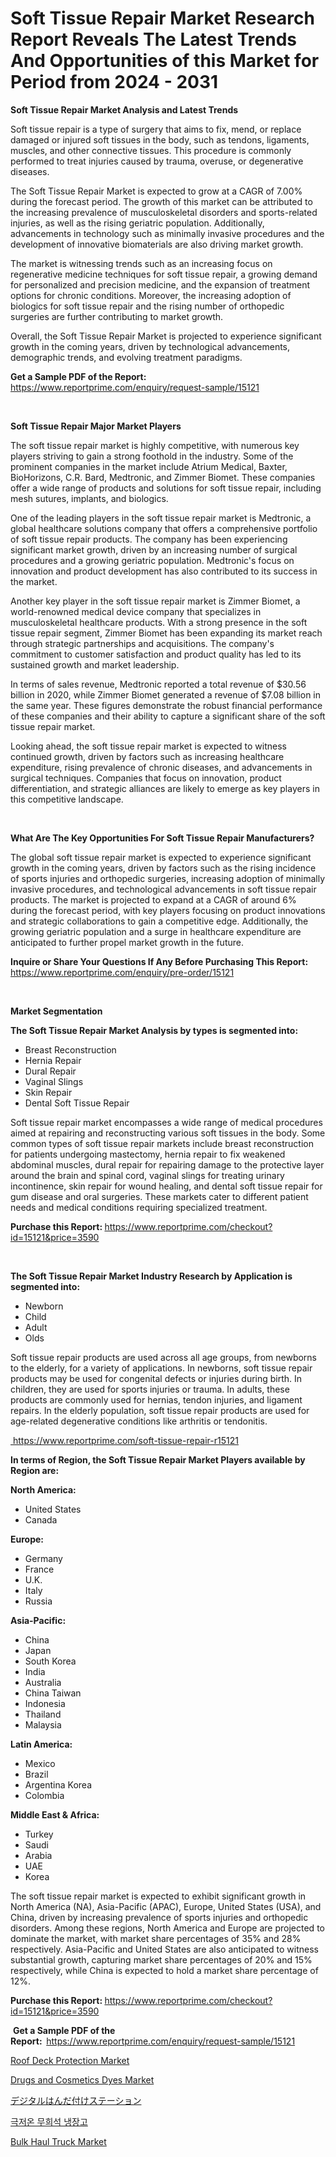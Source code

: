 <p><h1>Soft Tissue Repair Market Research Report Reveals The Latest Trends And Opportunities of this Market for Period from 2024 - 2031</h1></p><p><strong>Soft Tissue Repair Market Analysis and Latest Trends</strong></p>
<p><p>Soft tissue repair is a type of surgery that aims to fix, mend, or replace damaged or injured soft tissues in the body, such as tendons, ligaments, muscles, and other connective tissues. This procedure is commonly performed to treat injuries caused by trauma, overuse, or degenerative diseases.</p><p>The Soft Tissue Repair Market is expected to grow at a CAGR of 7.00% during the forecast period. The growth of this market can be attributed to the increasing prevalence of musculoskeletal disorders and sports-related injuries, as well as the rising geriatric population. Additionally, advancements in technology such as minimally invasive procedures and the development of innovative biomaterials are also driving market growth.</p><p>The market is witnessing trends such as an increasing focus on regenerative medicine techniques for soft tissue repair, a growing demand for personalized and precision medicine, and the expansion of treatment options for chronic conditions. Moreover, the increasing adoption of biologics for soft tissue repair and the rising number of orthopedic surgeries are further contributing to market growth.</p><p>Overall, the Soft Tissue Repair Market is projected to experience significant growth in the coming years, driven by technological advancements, demographic trends, and evolving treatment paradigms.</p></p>
<p><strong>Get a Sample PDF of the Report:&nbsp;</strong> <a href="https://www.reportprime.com/enquiry/request-sample/15121">https://www.reportprime.com/enquiry/request-sample/15121</a></p>
<p>&nbsp;</p>
<p><strong>Soft Tissue Repair Major Market Players</strong></p>
<p><p>The soft tissue repair market is highly competitive, with numerous key players striving to gain a strong foothold in the industry. Some of the prominent companies in the market include Atrium Medical, Baxter, BioHorizons, C.R. Bard, Medtronic, and Zimmer Biomet. These companies offer a wide range of products and solutions for soft tissue repair, including mesh sutures, implants, and biologics.</p><p>One of the leading players in the soft tissue repair market is Medtronic, a global healthcare solutions company that offers a comprehensive portfolio of soft tissue repair products. The company has been experiencing significant market growth, driven by an increasing number of surgical procedures and a growing geriatric population. Medtronic's focus on innovation and product development has also contributed to its success in the market.</p><p>Another key player in the soft tissue repair market is Zimmer Biomet, a world-renowned medical device company that specializes in musculoskeletal healthcare products. With a strong presence in the soft tissue repair segment, Zimmer Biomet has been expanding its market reach through strategic partnerships and acquisitions. The company's commitment to customer satisfaction and product quality has led to its sustained growth and market leadership.</p><p>In terms of sales revenue, Medtronic reported a total revenue of $30.56 billion in 2020, while Zimmer Biomet generated a revenue of $7.08 billion in the same year. These figures demonstrate the robust financial performance of these companies and their ability to capture a significant share of the soft tissue repair market.</p><p>Looking ahead, the soft tissue repair market is expected to witness continued growth, driven by factors such as increasing healthcare expenditure, rising prevalence of chronic diseases, and advancements in surgical techniques. Companies that focus on innovation, product differentiation, and strategic alliances are likely to emerge as key players in this competitive landscape.</p></p>
<p>&nbsp;</p>
<p><strong>What Are The Key Opportunities For Soft Tissue Repair Manufacturers?</strong></p>
<p><p>The global soft tissue repair market is expected to experience significant growth in the coming years, driven by factors such as the rising incidence of sports injuries and orthopedic surgeries, increasing adoption of minimally invasive procedures, and technological advancements in soft tissue repair products. The market is projected to expand at a CAGR of around 6% during the forecast period, with key players focusing on product innovations and strategic collaborations to gain a competitive edge. Additionally, the growing geriatric population and a surge in healthcare expenditure are anticipated to further propel market growth in the future.</p></p>
<p><strong>Inquire or Share Your Questions If Any Before Purchasing This Report:</strong> <a href="https://www.reportprime.com/enquiry/pre-order/15121">https://www.reportprime.com/enquiry/pre-order/15121</a></p>
<p>&nbsp;</p>
<p><strong>Market Segmentation</strong></p>
<p><strong>The Soft Tissue Repair Market Analysis by types is segmented into:</strong></p>
<p><ul><li>Breast Reconstruction</li><li>Hernia Repair</li><li>Dural Repair</li><li>Vaginal Slings</li><li>Skin Repair</li><li>Dental Soft Tissue Repair</li></ul></p>
<p><p>Soft tissue repair market encompasses a wide range of medical procedures aimed at repairing and reconstructing various soft tissues in the body. Some common types of soft tissue repair markets include breast reconstruction for patients undergoing mastectomy, hernia repair to fix weakened abdominal muscles, dural repair for repairing damage to the protective layer around the brain and spinal cord, vaginal slings for treating urinary incontinence, skin repair for wound healing, and dental soft tissue repair for gum disease and oral surgeries. These markets cater to different patient needs and medical conditions requiring specialized treatment.</p></p>
<p><strong>Purchase this Report:&nbsp;</strong><a href="https://www.reportprime.com/checkout?id=15121&price=3590">https://www.reportprime.com/checkout?id=15121&price=3590</a></p>
<p>&nbsp;</p>
<p><strong>The Soft Tissue Repair Market Industry Research by Application is segmented into:</strong></p>
<p><ul><li>Newborn</li><li>Child</li><li>Adult</li><li>Olds</li></ul></p>
<p><p>Soft tissue repair products are used across all age groups, from newborns to the elderly, for a variety of applications. In newborns, soft tissue repair products may be used for congenital defects or injuries during birth. In children, they are used for sports injuries or trauma. In adults, these products are commonly used for hernias, tendon injuries, and ligament repairs. In the elderly population, soft tissue repair products are used for age-related degenerative conditions like arthritis or tendonitis.</p></p>
<p><a href="https://www.reportprime.com/soft-tissue-repair-r15121">&nbsp;https://www.reportprime.com/soft-tissue-repair-r15121</a></p>
<p><strong>In terms of Region, the Soft Tissue Repair Market Players available by Region are:</strong></p>
<p>
    <p> <strong> North America: </strong>
        <ul>
            <li>United States</li>
            <li>Canada</li>
        </ul>
        </p> 
    <p> <strong> Europe: </strong>
        <ul>
            <li>Germany</li>
            <li>France</li>
            <li>U.K.</li>
            <li>Italy</li>
            <li>Russia</li>
        </ul>
        </p> 
    <p> <strong> Asia-Pacific: </strong>
        <ul>
            <li>China</li>
            <li>Japan</li>
            <li>South Korea</li>
            <li>India</li>
            <li>Australia</li>
            <li>China Taiwan</li>
            <li>Indonesia</li>
            <li>Thailand</li>
            <li>Malaysia</li>
        </ul>
        </p> 
    <p> <strong> Latin America: </strong>
        <ul>
            <li>Mexico</li>
            <li>Brazil</li>
            <li>Argentina Korea</li>
            <li>Colombia</li>
        </ul>
        </p> 
    <p> <strong> Middle East & Africa: </strong>
        <ul>
            <li>Turkey</li>
            <li>Saudi</li>
            <li>Arabia</li>
            <li>UAE</li>
            <li>Korea</li>
        </ul>
    </p>
    </p>
<p><p>The soft tissue repair market is expected to exhibit significant growth in North America (NA), Asia-Pacific (APAC), Europe, United States (USA), and China, driven by increasing prevalence of sports injuries and orthopedic disorders. Among these regions, North America and Europe are projected to dominate the market, with market share percentages of 35% and 28% respectively. Asia-Pacific and United States are also anticipated to witness substantial growth, capturing market share percentages of 20% and 15% respectively, while China is expected to hold a market share percentage of 12%.</p></p>
<p><strong>Purchase this Report: </strong><a href="https://www.reportprime.com/checkout?id=15121&price=3590">https://www.reportprime.com/checkout?id=15121&price=3590</a></p>
<p>&nbsp;<strong>Get a Sample PDF of the Report:&nbsp;&nbsp;</strong><a href="https://www.reportprime.com/enquiry/request-sample/15121">https://www.reportprime.com/enquiry/request-sample/15121</a></p>
<p><strong></strong></p>
<p><p><a href="https://github.com/wybrqqeb6/Market-Research-Report-List-1/blob/main/roof-deck-protection-market.md">Roof Deck Protection Market</a></p><p><a href="https://medium.com/@lisastevens48/drugs-and-cosmetics-dyes-market-global-market-share-and-ranking-overall-sales-and-demand-e62ac7b5bb9a">Drugs and Cosmetics Dyes Market</a></p><p><a href="https://medium.com/@awicka/%E6%AC%A1%E3%81%AE%E6%96%87%E7%AB%A0%E3%81%AE%E6%97%A5%E6%9C%AC%E8%AA%9E%E8%A8%B3%E3%81%A7%E3%81%99-124%E3%83%9A%E3%83%BC%E3%82%B8%E3%81%AE%E3%83%AC%E3%83%9D%E3%83%BC%E3%83%88%E3%81%A7-%E3%82%B0%E3%83%AD%E3%83%BC%E3%83%90%E3%83%AB%E3%83%87%E3%82%B8%E3%82%BF%E3%83%AB%E3%81%AF%E3%82%93%E3%81%A0%E4%BB%98%E3%81%91%E3%82%B9%E3%83%86%E3%83%BC%E3%82%B7%E3%83%A7%E3%83%B3%E5%B8%82%E5%A0%B4%E3%81%AE%E5%88%86%E6%9E%90-%E3%83%88%E3%83%AC%E3%83%B3%E3%83%89-%E4%BA%88%E6%B8%AC-%E6%88%90%E9%95%B7%E6%A9%9F%E4%BC%9A-2024%E5%B9%B4-2031%E5%B9%B4-b9da10988e32">デジタルはんだ付けステーション</a></p><p><a href="https://medium.com/@emmamoy1/%EA%B8%80%EB%A1%9C%EB%B2%8C-%ED%81%AC%EB%9D%BC%EC%9D%B4%EC%98%A4%EC%A0%A0-%ED%94%84%EB%A6%AC-%EB%8B%A4%EC%9D%B4%EB%A3%A8%EC%85%98-%EB%83%89%EA%B0%81%EA%B8%B0-%EC%8B%9C%EC%9E%A5-%EB%B2%94%EC%9C%84%EC%9D%98-%EC%8B%AC%EC%B8%B5-%EB%B6%84%EC%84%9D-%EB%B0%8F-2024%EB%85%84%EB%B6%80%ED%84%B0-2031%EB%85%84%EA%B9%8C%EC%A7%80-%EC%98%88%EC%B8%A1%EB%90%9C-6-5-%EC%9D%98-%EB%B9%A0%EB%A5%B4%EA%B2%8C-%EC%84%B1%EC%9E%A5%ED%95%98%EB%8A%94-cagr-326e582d1f90">극저온 무희석 냉장고</a></p><p><a href="https://medium.com/@tammyjones1939/global-bulk-haul-truck-market-focus-on-product-type-two-tanks-truck-three-tanks-truck-end-user-0dec58a348a6">Bulk Haul Truck Market</a></p></p>